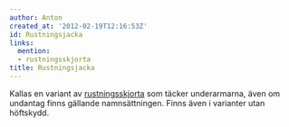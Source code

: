 ```yaml
---
author: Anton
created_at: '2012-02-19T12:16:53Z'
id: Rustningsjacka
links:
  mention:
  - rustningsskjorta
title: Rustningsjacka
---
```


Kallas en variant av [rustningsskjorta] som täcker underarmarna, även om undantag finns gällande
namnsättningen. Finns även i varianter utan höftskydd.

  [rustningsskjorta]: rustningsskjorta
